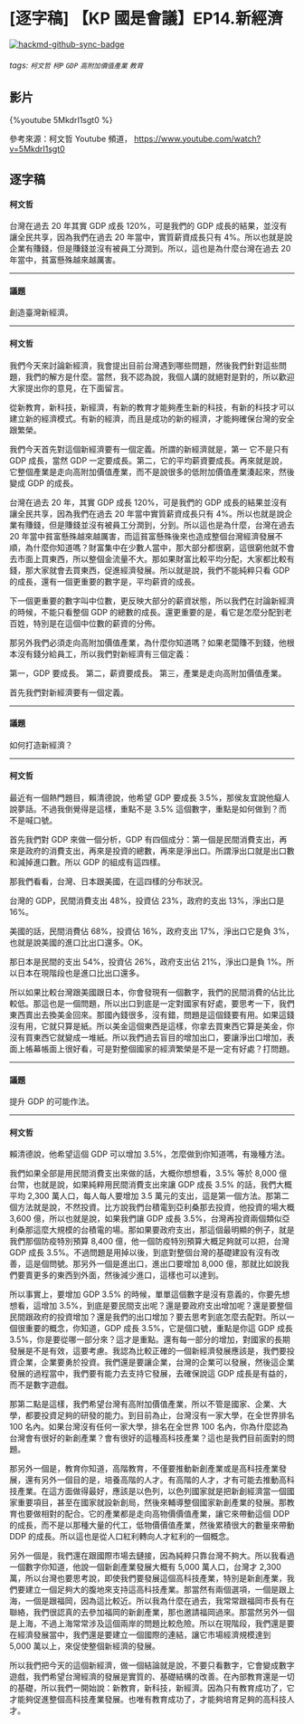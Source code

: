 # [逐字稿] 【KP 國是會議】EP14.新經濟

[![hackmd-github-sync-badge](https://hackmd.io/pnhUqDl2TneHbl3IkZpK_Q/badge)](https://hackmd.io/pnhUqDl2TneHbl3IkZpK_Q)


###### tags: `柯文哲` `柯P` `GDP` `高附加價值產業` `教育`

## 影片

{%youtube 5MkdrI1sgt0 %}

參考來源：柯文哲 Youtube 頻道， https://www.youtube.com/watch?v=5MkdrI1sgt0


## 逐字稿

#### 柯文哲

台灣在過去 20 年其實 GDP 成長 120%，可是我們的 GDP 成長的結果，並沒有讓全民共享，因為我們在過去 20 年當中，實質薪資成長只有 4%。所以也就是說企業有賺錢，但是賺錢並沒有被員工分潤到。所以，這也是為什麼台灣在過去 20 年當中，貧富懸殊越來越厲害。

---

#### 議題

創造臺灣新經濟。

---

#### 柯文哲

我們今天來討論新經濟，我會提出目前台灣遇到哪些問題，然後我們針對這些問題，我們的解方是什麼。當然，我不認為說，我個人講的就絕對是對的，所以歡迎大家提出你的意見，在下面留言。

從新教育，新科技，新經濟，有新的教育才能夠產生新的科技，有新的科技才可以建立新的經濟模式。有新的經濟，而且是成功的新的經濟，才能夠確保台灣的安全跟繁榮。

我們今天首先對這個新經濟要有一個定義。所謂的新經濟就是，第一 它不是只有 GDP 成長，當然 GDP 一定要成長。第二，它的平均薪資要成長。再來就是說，它整個產業是走向高附加價值產業，而不是說很多的低附加價值產業湊起來，然後變成 GDP 的成長。

台灣在過去 20 年，其實 GDP 成長 120%，可是我們的 GDP 成長的結果並沒有讓全民共享，因為我們在過去 20 年當中實質薪資成長只有 4%。所以也就是說企業有賺錢，但是賺錢並沒有被員工分潤到，分到。所以這也是為什麼，台灣在過去 20 年當中貧富懸殊越來越厲害，而這貧富懸殊後來也造成整個台灣經濟發展不順，為什麼你知道嗎？財富集中在少數人當中，那大部分都很窮，這很窮他就不會去市面上買東西，所以整個金流量不大。那如果財富比較平均分配，大家都比較有錢，那大家就會去買東西，促進經濟發展。所以就是說，我們不能純粹只看 GDP 的成長，還有一個更重要的數字是，平均薪資的成長。

下一個更重要的數字叫中位數，更反映大部分的薪資狀態，所以我們在討論新經濟的時候，不能只看整個 GDP 的總數的成長。還更重要的是，看它是怎麼分配到老百姓，特別是在這個中位數的薪資的分佈。

那另外我們必須走向高附加價值產業，為什麼你知道嗎？如果老闆賺不到錢，他根本沒有錢分給員工，所以我們對新經濟有三個定義：

第一，GDP 要成長。
第二，薪資要成長。
第三，產業是走向高附加價值產業。

首先我們對新經濟要有一個定義。

---

#### 議題

如何打造新經濟？

---

#### 柯文哲

最近有一個熱門題目，賴清德說，他希望 GDP 要成長 3.5%，那侯友宜說他癡人說夢話。不過我倒覺得是這樣，重點不是 3.5% 這個數字，重點是如何做到？而不是喊口號。

首先我們對 GDP 來做一個分析，GDP 有四個成分：第一個是民間消費支出，再來是政府的消費支出，再來是投資的總數，再來是淨出口。所謂淨出口就是出口數和減掉進口數。所以 GDP 的組成有這四樣。

那我們看看，台灣、日本跟美國，在這四樣的分布狀況。

台灣的 GDP，民間消費支出 48%，投資佔 23%，政府的支出 13%，淨出口是 16%。

美國的話，民間消費佔 68%，投資佔 16%，政府支出 17%，淨出口它是負 3%，也就是說美國的進口比出口還多。OK。

那日本是民間的支出 54%，投資佔 26%，政府支出佔 21%，淨出口是負 1%。所以日本在現階段也是進口比出口還多。

所以如果比較台灣跟美國跟日本，你會發現有一個數字，我們的民間消費的佔比比較低。那這也是一個問題，所以出口到底是一定對國家有好處，要思考一下，我們東西賣出去換美金回來。那國內錢很多，沒有錯，問題是這個錢要有用。如果這錢沒有用，它就只算是紙。所以美金這個東西是這樣，你拿去買東西它算是美金，你沒有買東西它就變成一堆紙。所以我們過去盲目的增加出口，要讓淨出口增加，表面上帳幕帳面上很好看，可是對整個國家的經濟繁榮是不是一定有好處？打問題。

---

#### 議題

提升 GDP 的可能作法。

---

#### 柯文哲

賴清德說，他希望這個 GDP 可以增加 3.5%，怎麼做到你知道嗎，有幾種方法。

我們如果全部是用民間消費支出來做的話，大概你想想看，3.5% 等於 8,000 億台幣，也就是說，如果純粹用民間消費支出來讓 GDP 成長 3.5% 的話，我們大概平均 2,300 萬人口，每人每人要增加 3.5 萬元的支出，這是第一個方法。那第二個方法就是說，不然投資。比方說我們台積電到亞利桑那去投資，他投資的場大概 3,600 億，所以也就是說，如果我們讓 GDP 成長 3.5%，台灣再投資兩個類似亞利桑那這麼大規模的台積電的場。那如果要政府支出，那這個最明顯的例子，就是我們那個防疫特別預算 8,400 億，他一個防疫特別預算大概足夠就可以把，台灣 GDP 成長 3.5%。不過問題是用掉以後，到底對整個台灣的基礎建設有沒有改善，這是個問號。那另外一個是進出口，進出口要增加 8,000 億，那就比如說我們要賣更多的東西到外面，然後減少進口，這樣也可以達到。

所以事實上，要增加 GDP 3.5% 的時候，單單這個數字是沒有意義的，你要先想想看，這增加 3.5%，到底是要民間支出呢？還是要政府支出增加呢？還是要整個民間跟政府的投資增加？還是我們的出口增加？要去思考到底怎麼去配對。所以一個很重要的概念，你知道，GDP 成長 3.5%，它是個口號，重點是你這 GDP 成長 3.5%，你是要從哪一部分來？這才是重點。還有每一部分的增加，對國家的長期發展是不是有效，這要考慮。我認為比較正確的一個新經濟發展應該是，我們要投資企業，企業要勇於投資。我們還是要讓企業，台灣的企業可以發展，然後這企業發展的過程當中，我們要有能力去支持它發展，去確保說這 GDP 成長是有益的，而不是數字遊戲。

那第二點是這樣，我們希望台灣有高附加價值產業，所以不管是國家、企業、大學，都要投資足夠的研發的能力。到目前為止，台灣沒有一家大學，在全世界排名 100 名內。如果台灣沒有任何一家大學，排名在全世界 100 名內，你為什麼認為台灣會有很好的新創產業？會有很好的這種高科技產業？這也是我們目前面對的問題。

那另外一個是，教育你知道，高階教育，不僅要推動新創產業或是高科技產業發展，還有另外一個目的是，培養高階的人才。有高階的人才，才有可能去推動高科技產業。在這方面做得最好，應該是以色列，以色列國家就是把新創經濟當一個國家重要項目，甚至在國家就設新創局，然後來輔導整個國家新創產業的發展。那教育也要做相對的配合。它的產業都是走向高物價價值產業，讓它來帶動這個 DDP 的成長，而不是以那種大量的代工，低物價價值產業，然後累積很大的數量來帶動 DDP 的成長。所以這也是從人口紅利轉向人才紅利的一個概念。

另外一個是，我們還在跟國際市場去鏈接，因為純粹只靠台灣不夠大。所以我看過一個數字你知道，他說一個新創產業發展大概有 5,000 萬人口，台灣才 2,300 萬，所以台灣也要思考說，即使我們要發展這個高科技產業，特別是新創產業，我們要建立一個足夠大的腹地來支持這高科技產業。那當然有兩個選項，一個是跟上海，一個是跟福岡，因為這比較近。所以我為什麼在過去，我常常跟福岡市長有在聯絡，我們很認真的去參加福岡的新創產業，那也邀請福岡過來。那當然另外一個是上海，不過上海常常涉及這個兩岸的問題比較危險。所以在現階段，我們還是要在經濟發展當中，我們還是要建立一個國際的連結，讓它市場經濟規模達到 5,000 萬以上，來促使整個新經濟的發展。

所以我們把今天的這個新經濟，做一個結論就是說，不要只看數字，它會變成數字遊戲，我們希望台灣經濟的發展是實質的、基礎結構的改善。在內部教育還是一切的基礎，所以我們一開始說：新教育，新科技，新經濟。因為只有教育成功了，它才能夠促進整個高科技產業發展。也唯有教育成功了，才能夠培育足夠的高科技人才。

